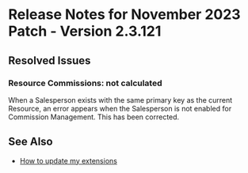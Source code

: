 # Release Notes for November 2023 Patch - Version 2.3.121

## Resolved Issues

### Resource Commissions: not calculated

When a Salesperson exists with the same primary key as the current Resource, an error appears when the Salesperson is not enabled for Commission Management. This has been corrected.

## See Also

- [How to update my extensions](../faq-index.md#i-want-to-update-my-version-of-nav-x-commission-management)
